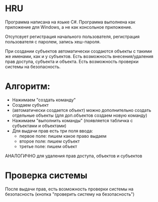 # HRU
Программа написана на языке C#.
Программа выполнена как приложение для Windows, а не как консольное приложение.

Отсутсвует регистрация начального пользователя, регистрация пользователя с паролем, запись хеш-пароля.

При создании субъектов автоматически создаются объекты с такими же именами, как и у субъектов.
Есть возможность внесения/удаления прав доступа, субъекта и объекта. Есть возможность проверки системы на безопасность.

# Алгоритм:
- Нажимаем "создать команду"
- Создаем субъект
- (автоматически создается объект) можно дополнительно создать отдельные объекты (для доп.объектов создаем новую команду)
- Нажимаем "выполнить команды" (появляется табличка с субъектами и объектами)
- Для выдачи прав есть три поля ввода:
  - первое поле: пишем какое право выдаем
  - второе поле: пишем субъект
  - третье поле: пишем объект

АНАЛОГИЧНО для удаления прав доступа, объектов и субъектов

# Проверка системы
После выдачи прав, есть возможность проверки системы на безопасность (кнопка "проверить систему на безопасность")

